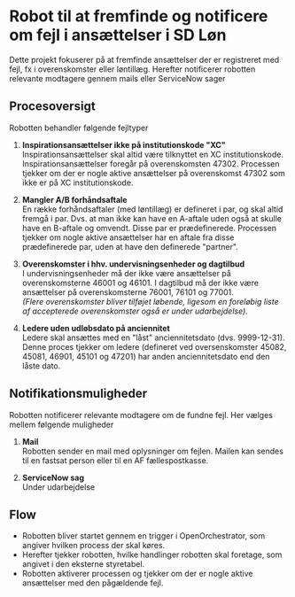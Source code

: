 # Robot til at fremfinde og notificere om fejl i ansættelser i SD Løn

Dette projekt fokuserer på at fremfinde ansættelser der er registreret med fejl, fx i overenskomster eller løntillæg. Herefter notificerer robotten relevante modtagere gennem mails eller ServiceNow sager

## Procesoversigt 
Robotten behandler følgende fejltyper

1. **Inspirationsansættelser ikke på institutionskode "XC"** <br>
    Inspirationsansættelser skal altid være tilknyttet en XC institutionskode. Inspirationsansættelser foregår på overenskomsten 47302. Processen tjekker om der er nogle aktive ansættelser på overenskomst 47302 som ikke er på XC institutionskode. 

2. **Mangler A/B forhåndsaftale** <br>
    En række forhåndsaftaler (med løntillæg) er defineret i par, og skal altid fremgå i par. Dvs. at man ikke kan have en A-aftale uden også at skulle have en B-aftale og omvendt. Disse par er prædefinerede. Processen tjekker om nogle aktive ansættelser har en aftale fra disse prædefinerede par, uden at have den definerede "partner". <br>

3. **Overenskomster i hhv. undervisningsenheder og dagtilbud** <br>
    I undervisningsenheder må der ikke være ansættelser på overenskomsterne 46001 og 46101. I dagtilbud må der ikke være ansættelser på overenskomsterne 76001, 76101 og 77001. <br> 
    *(Flere overenskomster bliver tilføjet løbende, ligesom en foreløbig liste af accepterede overenskomster også er under udarbejdelse).*

4. **Ledere uden udløbsdato på anciennitet** <br>
    Ledere skal ansættes med en "låst" anciennitetsdato (dvs. 9999-12-31). Denne proces tjekker om ledere (defineret ved oversenskomster 45082, 45081, 46901, 45101 og 47201) har anden anciennitetsdato end den låste dato. 

## Notifikationsmuligheder
Robotten notificerer relevante modtagere om de fundne fejl. Her vælges mellem følgende muligheder

1. **Mail** <br>
    Robotten sender en mail med oplysninger om fejlen. Mailen kan sendes til en fastsat person eller til en AF fællespostkasse.

2. **ServiceNow sag** <br>
    Under udarbejdelse


## Flow
- Robotten bliver startet gennem en trigger i OpenOrchestrator, som angiver hvilken process der skal køres.
- Herefter tjekker robotten, hvilke handlinger robotten skal foretage, som angivet i den eksterne styretabel.
- Robotten aktiverer processen og tjekker om der er nogle aktive ansættelser med den pågældende fejl.
